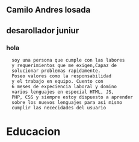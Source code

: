   ## Camilo Andres losada 

  ## desarollador juniur 

  ### hola 
  
      soy una persona que cumple con las labores 
      y requerimientos que me exigen,Capaz de 
      solucionar problemas rapidamente.
      Poseo valores como la responsabilidad
      y el trabajo en equipo. Cuento con 
      6 meses de expeciencia laboral y domino
      varios lenguajes en especial HTML, JS,
      PHP, CSS y siempre estoy dispuesto a aprender
      sobre los nuevos lenguajes para asi mismo
      cumplir las nececidades del usuario 
       
  # Educacion 

      


